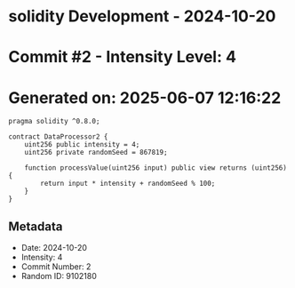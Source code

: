﻿# solidity Development - 2024-10-20
# Commit #2 - Intensity Level: 4
# Generated on: 2025-06-07 12:16:22
```solidity
pragma solidity ^0.8.0;

contract DataProcessor2 {
    uint256 public intensity = 4;
    uint256 private randomSeed = 867819;

    function processValue(uint256 input) public view returns (uint256) {
        return input * intensity + randomSeed % 100;
    }
}
```
## Metadata
- Date: 2024-10-20
- Intensity: 4
- Commit Number: 2
- Random ID: 9102180
